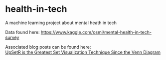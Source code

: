 # health-in-tech
A machine learning project about mental heath in tech

Data found here: https://www.kaggle.com/osmi/mental-health-in-tech-survey

Associated blog posts can be found here:  
[UpSetR is the Greatest Set Visualization Technique Since the Venn Diagram](https://medium.com/data-explained/upsetr-is-the-greatest-set-visualization-since-the-venn-diagram-8bccbaef698a?source=friends_link&sk=255b3efd6273f3df65b45b57f1db5d2a)
